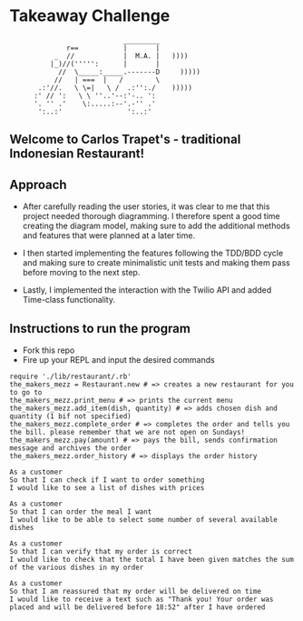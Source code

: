 Takeaway Challenge
==================
```
                            _________
              r==           |       |
           _  //            |  M.A. |   ))))
          |_)//(''''':      |       |
            //  \_____:_____.-------D     )))))
           //   | ===  |   /        \
       .:'//.   \ \=|   \ /  .:'':./    )))))
      :' // ':   \ \ ''..'--:'-.. ':
      '. '' .'    \:.....:--'.-'' .'
       ':..:'                ':..:'

 ```
Welcome to Carlos Trapet's - traditional Indonesian Restaurant!
-------
Approach
-------
* After carefully reading the user stories, it was clear to me that this project needed thorough diagramming. I therefore spent a good time creating the diagram model, making sure to add the additional methods and features that were planned at a later time.

* I then started implementing the features following the TDD/BDD cycle and making sure to create minimalistic unit tests and making them pass before moving to the next step.

* Lastly, I implemented the interaction with the Twilio API and added Time-class functionality.


Instructions to run the program
-----

* Fork this repo
* Fire up your REPL and input the desired commands

```
require './lib/restaurant/.rb'
the_makers_mezz = Restaurant.new # => creates a new restaurant for you to go to
the_makers_mezz.print_menu # => prints the current menu
the_makers_mezz.add_item(dish, quantity) # => adds chosen dish and quantity (1 bif not specified)
the_makers_mezz.complete_order # => completes the order and tells you the bill. please remember that we are not open on Sundays!
the_makers_mezz.pay(amount) # => pays the bill, sends confirmation message and archives the order
the_makers_mezz.order_history # => displays the order history
```

```
As a customer
So that I can check if I want to order something
I would like to see a list of dishes with prices

As a customer
So that I can order the meal I want
I would like to be able to select some number of several available dishes

As a customer
So that I can verify that my order is correct
I would like to check that the total I have been given matches the sum of the various dishes in my order

As a customer
So that I am reassured that my order will be delivered on time
I would like to receive a text such as "Thank you! Your order was placed and will be delivered before 18:52" after I have ordered
```

